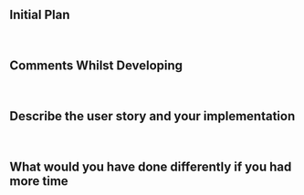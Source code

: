 ## Initial Plan

<!--
Use this section to write down your intended plan for the test.
-->
</br>

## Comments Whilst Developing

<!--
Use this section to not down anything whilst developing e.g. challenging bits of work, reasons for a certain approach, reason for adding a specific package etc
-->
</br>

## Describe the user story and your implementation

<!--
Use this section to describe your implementation for each user story given
-->

</br>

## What would you have done differently if you had more time

<!--
Use this section to let us know what you would have added/created/implemented if you had more time or if this was to be a production ready application
-->
